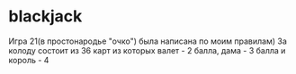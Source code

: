 # blackjack
Игра 21(в простонародье "очко") была написана по моим правилам) За колоду состоит из 36 карт из которых валет - 2 балла, дама - 3 балла и король - 4
